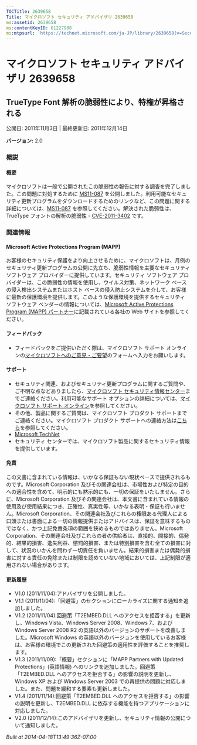 ```yaml
---
TOCTitle: 2639658
Title: マイクロソフト セキュリティ アドバイザリ 2639658
ms:assetid: 2639658
ms:contentKeyID: 61227988
ms:mtpsurl: 'https://technet.microsoft.com/ja-JP/library/2639658(v=Security.10)'
---
```


マイクロソフト セキュリティ アドバイザリ 2639658
================================================

TrueType Font 解析の脆弱性により、特権が昇格される
--------------------------------------------------

公開日: 2011年11月3日 | 最終更新日: 2011年12月14日

**バージョン:** 2.0

### 概説

#### 概要

マイクロソフトは一般で公開されたこの脆弱性の報告に対する調査を完了しました。この問題に対処するために [MS11-087](https://technet.microsoft.com/ja-jp/security/bulletin/ms11-087) を公開しました。利用可能なセキュリティ更新プログラムをダウンロードするためのリンクなど、この問題に関する詳細については、[MS11-087](https://technet.microsoft.com/ja-jp/security/bulletin/ms11-087) を参照してください。解決された脆弱性は、TrueType フォントの解析の脆弱性 - [CVE-2011-3402](https://www.cve.mitre.org/cgi-bin/cvename.cgi?name=cve-2011-3402) です。

### 関連情報

#### Microsoft Active Protections Program (MAPP)

お客様のセキュリティ保護をより向上させるために、マイクロソフトは、月例のセキュリティ更新プログラムの公開に先立ち、脆弱性情報を主要なセキュリティ ソフトウェア プロバイダーに提供しています。セキュリティ ソフトウェア プロバイダーは、この脆弱性の情報を使用し、ウイルス対策、ネットワーク ベースの侵入検出システムまたはホスト ベースの侵入防止システムを介して、お客様に最新の保護環境を提供します。このような保護環境を提供するセキュリティ ソフトウェア ベンダーの情報については、[Microsoft Active Protections Program (MAPP) パートナー](https://go.microsoft.com/fwlink/?linkid=215201)に記載されている各社の Web サイトを参照してください。

#### フィードバック

-   フィードバックをご提供いただく際は、マイクロソフト サポート オンラインの[マイクロソフトへのご意見・ご要望](https://support.microsoft.com/common/survey.aspx?scid=sw;en;1257&showpage=1&ws=technet&sd=tech)のフォームへ入力をお願いします。

#### サポート

-   セキュリティ関連、およびセキュリティ更新プログラムに関するご質問や、ご不明な点などありましたら、[マイクロソフト セキュリティ情報センター](https://go.microsoft.com/fwlink/?linkid=21131)までご連絡ください。利用可能なサポート オプションの詳細については、[マイクロソフト サポート オンライン](https://support.microsoft.com/)を参照してください。
-   その他、製品に関するご質問は、マイクロソフト プロダクト サポートまでご連絡ください。マイクロソフト プロダクト サポートへの連絡方法は[こちら](https://go.microsoft.com/fwlink/?linkid=21155)を参照してください。
-   [Microsoft TechNet](https://technet.microsoft.com/ja-jp/security/default.aspx)
-   セキュリティ センターでは、マイクロソフト製品に関するセキュリティ情報を提供しています。

#### 免責

この文書に含まれている情報は、いかなる保証もない現状ベースで提供されるものです。Microsoft Corporation 及びその関連会社は、市場性および特定の目的への適合性を含めて、明示的にも黙示的にも、一切の保証をいたしません。さらに、Microsoft Corporation 及びその関連会社は、本文書に含まれている情報の使用及び使用結果につき、正確性、真実性等、いかなる表明・保証も行いません。Microsoft Corporation、その関連会社及びこれらの権限ある代理人による口頭または書面による一切の情報提供またはアドバイスは、保証を意味するものではなく、かつ上記免責条項の範囲を狭めるものではありません。Microsoft Corporation、その関連会社及びこれらの者の供給者は、直接的、間接的、偶発的、結果的損害、逸失利益、懲罰的損害、または特別損害を含む全ての損害に対して、状況のいかんを問わず一切責任を負いません。結果的損害または偶発的損害に対する責任の免除または制限を認めていない地域においては、上記制限が適用されない場合があります。

#### 更新履歴

-   V1.0 (2011/11/04):アドバイザリを公開しました。
-   V1.1 (2011/11/04):「回避策」のセクションにローカライズに関する通知を追加しました。
-   V1.2 (2011/11/04):回避策「T2EMBED.DLL へのアクセスを拒否する」を更新し、Windows Vista、Windows Server 2008、Windows 7、および Windows Server 2008 R2 の英語以外のバージョンのサポートを改善しました。Microsoft Windows の英語以外のバージョンを使用しているお客様は、お客様の環境でこの更新された回避策の適用性を評価することを推奨します。
-   V1.3 (2011/11/09):「概要」セクションに「MAPP Partners with Updated Protections」(英語情報) へのリンクを追加しました。回避策「T2EMBED.DLL へのアクセスを拒否する」の影響の説明を更新し、Windows XP および Windows Server 2003 での再提供の問題に対応しました。また、問題を緩和する要素も更新しました。
-   V1.4 (2011/11/14):回避策「T2EMBED.DLL へのアクセスを拒否する」の影響の説明を更新し、T2EMBED.DLL に依存する機能を持つアプリケーションに対応しました。
-   V2.0 (2011/12/14):このアドバイザリを更新し、セキュリティ情報の公開について通知しました。

*Built at 2014-04-18T13:49:36Z-07:00*
